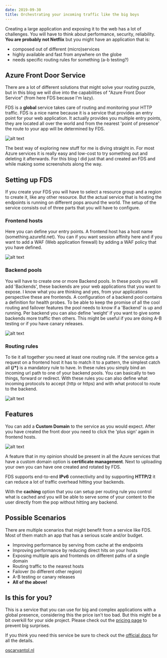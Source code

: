 ```yaml
---
date: 2019-09-30
title: Orchestrating your incoming traffic like the big boys
---
```

Creating a large application and exposing it to the web has a lot of challenges. You will have to think about performance, security, reliability. **You are probably not Netflix** but you might have an application that is:
- composed out of different (micro)services
- highly available and fast from anywhere on the globe
- needs specific routing rules for something (a-b testing?)


## Azure Front Door Service

There are a lot of different solutions that might solve your routing puzzle, but in this blog we will dive into the capabilities of "Azure Front Door Service" (from here FDS because I'm lazy). 

FDS is a **global** service takes care of routing and monitoring your HTTP traffic. FDS is a nice name because it is a service that provides an entry point for your web application. It actually provides you multiple entry points, they are located all over the world and from the nearest 'point of presence' the route to your app will be determined by FDS. 

![alt text](https://oscarvantol.nl/assets/blog-afd/monsters.jpg "Monsters Inc")

The best way of exploring new stuff for me is diving straight in. For most Azure services it is really easy and low-cost to try something out and deleting it afterwards. For this blog I did just that and created an FDS and while making some screenshots along the way.

## Setting up FDS

If you create your FDS you will have to select a resource group and a region to create it, like any other resource. But the actual service that is hosting the endpoints is running on different pops around the world. The setup of the service consists out of three parts that you will have to configure.

### Frontend hosts

Here you can define your entry points. A frontend host has a host name (something.azurefd.net). You can if you want session affinity here and if you want to add a WAF (Web application firewall) by adding a WAF policy that you have defined.

![alt text](https://oscarvantol.nl/assets/blog-afd/frontend.jpg "Step 1 - Frontend hosts")


### Backend pools

You will have to create one or more Backend pools. In these pools you will add 'Backends', these backends are your web applications that you want to expose. I know what you are thinking and yes, from your applications perspective these are frontends. A configuration of a backend pool contains a definition for health probes. To be able to keep the promise of all the cool routing and failover features the pool needs to know if a 'Backend' is up and running. Per backend you can also define 'weight' if you want to give some backends more traffic then others. This might be useful if you are doing A-B testing or if you have canary releases.

![alt text](https://oscarvantol.nl/assets/blog-afd/backendpool.jpg "Step 2 - Backend pools")

### Routing rules

To tie it all together you need at least one routing rule. If the service gets a request on a frontend host it has to match it to a pattern, the simplest catch all **(/*)** is a mandatory rule to have. In these rules you simply bind an incoming url path to one of your backend pools. You can basically to two things, forward or redirect. With these rules you can also define what incoming protocols to accept (http or https) and with what protocol to route to the backend.

![alt text](https://oscarvantol.nl/assets/blog-afd/routingrule.jpg "Step 3 - Routing rules")

## Features

You can add a **Custom Domain** to the service as you would expect. After you have created the front door you need to click the 'plus sign' again in frontend hosts.

![alt text](https://oscarvantol.nl/assets/blog-afd/customdomain.jpg "Adding a custom domain")

A feature that in my opinion should be present in all the Azure services that have a custom domain option is **certificate management**. Next to uploading your own you can have one created and rotated by FDS.

FDS supports end-to-end **IPv6** connectivity and by supporting **HTTP/2** it can reduce a lot of traffic overhead hitting your backends.

With the **caching** option that you can setup per routing rule you control what is cached and you will be able to serve some of your content to the user directly from the pop without hitting any backend.


## Possible Scenarios

There are multiple scenarios that might benefit from a service like FDS. Most of them match an app that has a serious scale and/or budget.

- Improving performance by serving from cache at the endpoints
- Improving performance by reducing direct hits on your hosts
- Exposing multiple apis and frontends on different paths of a single domain
- Routing traffic to the nearest hosts
- Failover (to different other region)
- A-B testing or canary releases
- **All of the above!**

## Is this for you?
This is a service that you can use for big and complex applications with a global presence, considering this the price isn't too bad. But this might be a bit overkill for your side project. Please check out the [pricing page](https://azure.microsoft.com/en-us/pricing/details/frontdoor/) to prevent big surprises.

If you think you need this service be sure to check out the [official docs](https://docs.microsoft.com/en-us/azure/frontdoor/) for all the details.


[oscarvantol.nl](https://oscarvantol.nl) 



